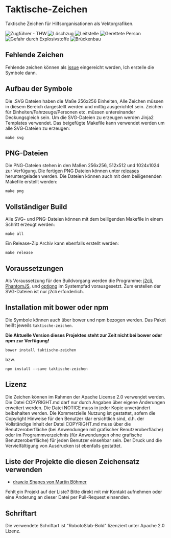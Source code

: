 # Taktische-Zeichen
Taktische Zeichen für Hilfsorganisationen als Vektorgrafiken.

![Zugführer - THW](https://rawgit.com/jonas-koeritz/Taktische-Zeichen/master/symbols/THW%20Personen/Zugführer.svg)
![Löschzug](https://rawgit.com/jonas-koeritz/Taktische-Zeichen/master/symbols/Feuerwehr%20Einheiten/Löschzug.svg)
![Leitstelle](https://rawgit.com/jonas-koeritz/Taktische-Zeichen/master/symbols/Einrichtungen/Leitstelle.svg)
![Gerettete Person](https://rawgit.com/jonas-koeritz/Taktische-Zeichen/master/symbols/Personen/Gerettete%20Person.svg)
![Gefahr durch Explosivstoffe](https://rawgit.com/jonas-koeritz/Taktische-Zeichen/master/symbols/Gefahren/Gefahr%20durch%20Explosivstoffe.svg)
![Brückenbau](https://rawgit.com/jonas-koeritz/Taktische-Zeichen/master/symbols/Maßnahmen/Brückenbau.svg)

## Fehlende Zeichen
Fehlende zeichen können als [issue](https://github.com/jonas-koeritz/Taktische-Zeichen/issues) eingereicht werden, Ich erstelle die Symbole dann.

## Aufbau der Symbole
Die .SVG Dateien haben die Maße 256x256 Einheiten, Alle Zeichen müssen in diesem Bereich dargestellt werden und mittig ausgerichtet sein.
Zeichen für Einheiten/Fahrzeuge/Personen etc. müssen untereinander Deckungsgleich sein.
Um die SVG-Dateien zu erzeugen werden Jinja2 Templates verwendet. Das beigefügte Makefile kann verwendet werden um alle SVG-Dateien zu erzeugen:

```
make svg
```

## PNG-Dateien
Die PNG-Dateien stehen in den Maßen 256x256, 512x512 und 1024x1024 zur Verfügung. Die fertigen PNG Dateien können unter [releases](https://github.com/jonas-koeritz/Taktische-Zeichen/releases) heruntergeladen werden.
Die Dateien können auch mit dem beiligenenden Makefile erstellt werden:

```
make png
```

## Vollständiger Build
Alle SVG- und PNG-Dateien können mit dem beiligenden Makefile in einem Schritt erzeugt werden:

```
make all
```

Ein Release-Zip Archiv kann ebenfalls erstellt werden:

```
make release
```

## Voraussetzungen
Als Voraussetzung für den Buildvorgang werden die Programme: [j2cli](https://github.com/kolypto/j2cli), [PhantomJS](http://phantomjs.org/), und [optipng](http://optipng.sourceforge.net/) im Systempfad vorausgesetzt. Zum erstellen der SVG-Dateien ist nur j2cli erforderlich.


## Installation mit bower oder npm
Die Symbole können auch über bower und npm bezogen werden. Das Paket heißt jeweils `taktische-zeichen`.

**Die Aktuelle Version dieses Projektes steht zur Zeit nicht bei bower oder npm zur Verfügung!**

```
bower install taktische-zeichen
```
bzw.
```
npm install --save taktische-zeichen
```

## Lizenz
Die Zeichen können im Rahmen der Apache License 2.0 verwendet werden. Die Datei COPYRIGHT.md darf nur durch Angaben über eigene Änderungen erweitert werden.
Die Datei NOTICE muss in jeder Kopie unverändert beibehalten werden.
Die Kommerzielle Nutzung ist gestattet, sofern die Copyright Hinweise für den Benutzer klar ersichtlich sind, d.h. der Vollständige Inhalt der Datei COPYRIGHT.md muss über die Benutzeroberfläche (bei Anwendungen mit grafischer Benutzeroberfläche) oder im Programmverzeichnis (für Anwendungen ohne grafische Benutzeroberfläche) für jeden Benutzer einsehbar sein.
Der Druck und die Vervielfältigung von Ausdrucken ist ebenfalls gestattet.

## Liste der Projekte die diesen Zeichensatz verwenden

* [draw.io Shapes von Martin Böhmer](https://github.com/MartinBoehmer/Taktische-Zeichen-drawio)

Fehlt ein Projekt auf der Liste? Bitte direkt mit mir Kontakt aufnehmen oder eine Änderung an dieser Datei per Pull-Request einsenden.

## Schriftart
Die verwendete Schriftart ist "RobotoSlab-Bold" lizenziert unter Apache 2.0 Lizenz.

